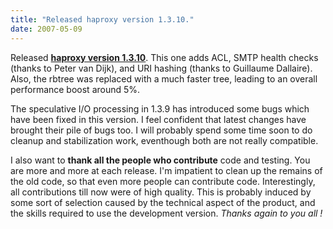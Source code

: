 ```yaml
---
title: "Released haproxy version 1.3.10."
date: 2007-05-09
---
```


Released **[haproxy version 1.3.10](download/1.3/src/)**. This one adds ACL, SMTP health checks (thanks to Peter van Dijk), and URI hashing (thanks to Guillaume Dallaire). Also, the rbtree was replaced with a much faster tree, leading to an overall performance boost around 5%.

The speculative I/O processing in 1.3.9 has introduced some bugs which have been fixed in this version. I feel confident that latest changes have brought their pile of bugs too. I will probably spend some time soon to do cleanup and stabilization work, eventhough both are not really compatible.

I also want to **thank all the people who contribute** code and testing. You are more and more at each release. I'm impatient to clean up the remains of the old code, so that even more people can contribute code. Interestingly, all contributions till now were of high quality. This is probably induced by some sort of selection caused by the technical aspect of the product, and the skills required to use the development version. _Thanks again to you all !_
